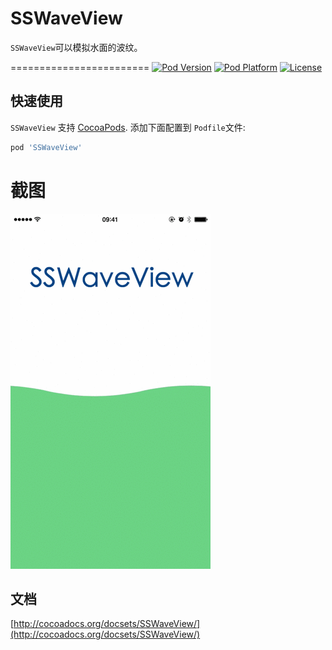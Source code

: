 # SSWaveView
`SSWaveView`可以模拟水面的波纹。

========================
[![Pod Version](http://img.shields.io/cocoapods/v/SSWaveView.svg)](http://cocoadocs.org/docsets/SSWaveView)
[![Pod Platform](https://img.shields.io/cocoapods/p/SSWaveView.svg)](http://cocoadocs.org/docsets/SSWaveView)
[![License](http://img.shields.io/cocoapods/l/SSWaveView.svg)](http://opensource.org/licenses/MIT)

## 快速使用

`SSWaveView` 支持 [CocoaPods](http://cocoapods.org). 添加下面配置到 `Podfile`文件:
```ruby
pod 'SSWaveView'
```

# 截图
![](doc/snapshot/SSWaveView.gif)

## 文档
[http://cocoadocs.org/docsets/SSWaveView/](http://cocoadocs.org/docsets/SSWaveView/)
